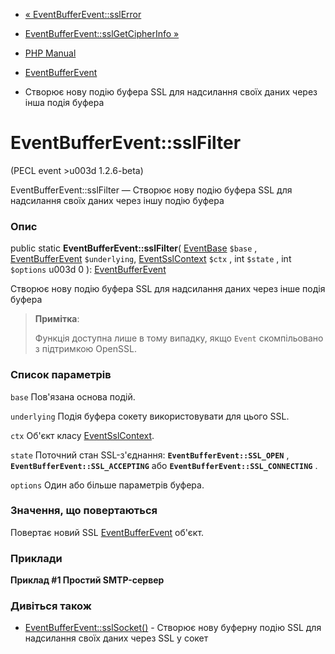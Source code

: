 - [« EventBufferEvent::sslError](eventbufferevent.sslerror.md)
- [EventBufferEvent::sslGetCipherInfo »](eventbufferevent.sslgetcipherinfo.md)

- [PHP Manual](index.md)
- [EventBufferEvent](class.eventbufferevent.md)
- Створює нову подію буфера SSL для надсилання своїх даних через
інша подія буфера

# EventBufferEvent::sslFilter

(PECL event \>u003d 1.2.6-beta)

EventBufferEvent::sslFilter — Створює нову подію буфера SSL для
надсилання своїх даних через іншу подію буфера

### Опис

public static **EventBufferEvent::sslFilter**(
[EventBase](class.eventbase.md) `$base` ,
[EventBufferEvent](class.eventbufferevent.md) `$underlying`,
[EventSslContext](class.eventsslcontext.md) `$ctx` ,
int `$state` ,
int `$options` u003d 0
): [EventBufferEvent](class.eventbufferevent.md)

Створює нову подію буфера SSL для надсилання даних через інше
подія буфера

> **Примітка**:
>
> Функція доступна лише в тому випадку, якщо `Event` скомпільовано з
> підтримкою OpenSSL.

### Список параметрів

`base`
Пов'язана основа подій.

`underlying`
Подія буфера сокету використовувати для цього SSL.

`ctx`
Об'єкт класу [EventSslContext](class.eventsslcontext.md).

`state`
Поточний стан SSL-з'єднання: **`EventBufferEvent::SSL_OPEN`** ,
**`EventBufferEvent::SSL_ACCEPTING`** або
**`EventBufferEvent::SSL_CONNECTING`** .

`options`
Один або більше параметрів буфера.

### Значення, що повертаються

Повертає новий SSL [EventBufferEvent](class.eventbufferevent.md)
об'єкт.

### Приклади

**Приклад #1 Простий SMTP-сервер**



### Дивіться також

- [EventBufferEvent::sslSocket()](eventbufferevent.sslsocket.md) -
Створює нову буферну подію SSL для надсилання своїх даних через
SSL у сокет
